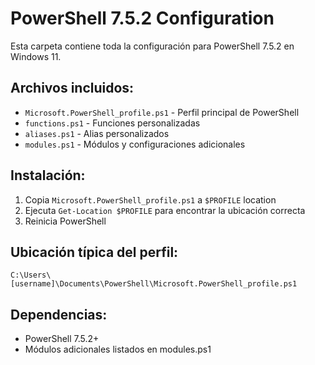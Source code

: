 # PowerShell 7.5.2 Configuration

Esta carpeta contiene toda la configuración para PowerShell 7.5.2 en Windows 11.

## Archivos incluidos:
- `Microsoft.PowerShell_profile.ps1` - Perfil principal de PowerShell
- `functions.ps1` - Funciones personalizadas
- `aliases.ps1` - Alias personalizados
- `modules.ps1` - Módulos y configuraciones adicionales

## Instalación:
1. Copia `Microsoft.PowerShell_profile.ps1` a `$PROFILE` location
2. Ejecuta `Get-Location $PROFILE` para encontrar la ubicación correcta
3. Reinicia PowerShell

## Ubicación típica del perfil:
```
C:\Users\[username]\Documents\PowerShell\Microsoft.PowerShell_profile.ps1
```

## Dependencias:
- PowerShell 7.5.2+
- Módulos adicionales listados en modules.ps1
